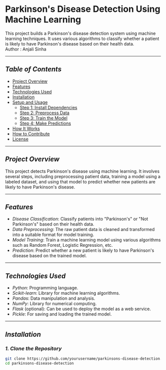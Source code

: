 # Parkinson's Disease Detection Using Machine Learning

This project builds a Parkinson's disease detection system using machine learning techniques. It uses various algorithms to classify whether a patient is likely to have Parkinson's disease based on their health data.<br>
Author : Anjali Sinha

---

## *Table of Contents*
- [Project Overview](#project-overview)
- [Features](#features)
- [Technologies Used](#technologies-used)
- [Installation](#installation)
- [Setup and Usage](#setup-and-usage)
  - [Step 1: Install Dependencies](#step-1-install-dependencies)
  - [Step 2: Preprocess Data](#step-2-preprocess-data)
  - [Step 3: Train the Model](#step-3-train-the-model)
  - [Step 4: Make Predictions](#step-4-make-predictions)
- [How It Works](#how-it-works)
- [How to Contribute](#how-to-contribute)
- [License](#license)

---

## *Project Overview*

This project detects Parkinson's disease using machine learning. It involves several steps, including preprocessing patient data, training a model using a labeled dataset, and using that model to predict whether new patients are likely to have Parkinson's disease.

---

## *Features*
- *Disease Classification*: Classify patients into "Parkinson's" or "Not Parkinson's" based on their health data.
- *Data Preprocessing*: The raw patient data is cleaned and transformed into a suitable format for model training.
- *Model Training*: Train a machine learning model using various algorithms such as Random Forest, Logistic Regression, etc.
- *Prediction*: Predict whether a new patient is likely to have Parkinson's disease based on the trained model.

---

## *Technologies Used*
- *Python*: Programming language.
- *Scikit-learn*: Library for machine learning algorithms.
- *Pandas*: Data manipulation and analysis.
- *NumPy*: Library for numerical computing.
- *Flask* (optional): Can be used to deploy the model as a web service.
- *Pickle*: For saving and loading the trained model.

---

## *Installation*

### *1. Clone the Repository*
```bash
git clone https://github.com/yourusername/parkinsons-disease-detection.git
cd parkinsons-disease-detection
